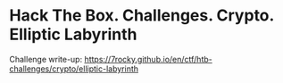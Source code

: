 # Hack The Box. Challenges. Crypto. Elliptic Labyrinth

Challenge write-up: https://7rocky.github.io/en/ctf/htb-challenges/crypto/elliptic-labyrinth
